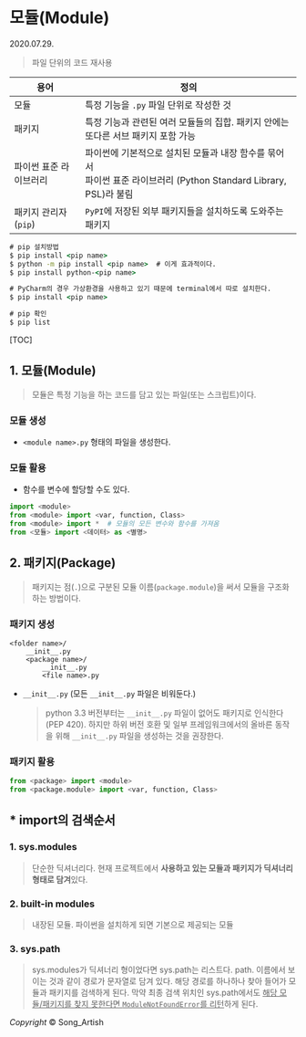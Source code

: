 # 모듈(Module)

2020.07.29.

> 파일 단위의 코드 재사용

| 용어                   | 정의                                                         |
| ---------------------- | ------------------------------------------------------------ |
| 모듈                   | 특정 기능을 `.py` 파일 단위로 작성한 것                      |
| 패키지                 | 특정 기능과 관련된 여러 모듈들의 집합. 패키지 안에는 또다른 서브 패키지 포함 가능 |
| 파이썬 표준 라이브러리 | 파이썬에 기본적으로 설치된 모듈과 내장 함수를 묶어서 <br />파이썬 표준 라이브러리 (Python Standard Library, PSL)라 불림 |
| 패키지 관리자(`pip`)   | `PyPI`에 저장된 외부 패키지들을 설치하도록 도와주는 패키지   |

```cmd
# pip 설치방법
$ pip install <pip name>
$ python -m pip install <pip name>	# 이게 효과적이다.
$ pip install python-<pip name>

# PyCharm의 경우 가상환경을 사용하고 있기 때문에 terminal에서 따로 설치한다.
$ pip install <pip name>

# pip 확인
$ pip list
```



[TOC]



## 1. 모듈(Module)

> 모듈은 특정 기능을 하는 코드를 담고 있는 파일(또는 스크립트)이다.

### 모듈 생성

- `<module name>.py` 형태의 파일을 생성한다.

### 모듈 활용

- 함수를 변수에 할당할 수도 있다.

```python
import <module>
from <module> import <var, function, Class>
from <module> import *	# 모듈의 모든 변수와 함수를 가져옴
from <모듈> import <데이터> as <별명>
```



## 2. 패키지(Package)

> 패키지는 점(`.`)으로 구분된 모듈 이름(`package.module`)을 써서 모듈을 구조화하는 방법이다.

### 패키지 생성

```파일 생성
<folder name>/
	__init__.py
	<package name>/
		__init__.py
		<file name>.py
```

- `__init__.py` (모든 `__init__.py` 파일은 비워둔다.)

  > python 3.3 버전부터는 `__init__.py` 파일이 없어도 패키지로 인식한다(PEP 420). 하지만 하위 버전 호환 및 일부 프레임워크에서의 올바른 동작을 위해 `__init__.py` 파일을 생성하는 것을 권장한다.

### 패키지 활용

```python
from <package> import <module>
from <package.module> import <var, function, Class>
```



## * import의 검색순서

### 1. sys.modules

> 단순한 딕셔너리다. 현재 프로젝트에서 **사용하고 있는 모듈과 패키지가 딕셔너리형태로 담겨**있다.

### 2. built-in modules

> 내장된 모듈. 파이썬을 설치하게 되면 기본으로 제공되는 모듈

### 3. sys.path

> sys.modules가 딕셔너리 형이었다면 sys.path는 리스트다. path. 이름에서 보이는 것과 같이 경로가 문자열로 담겨 있다. 해당 경로를 하나하나 찾아 들어가 모듈과 패키지를 검색하게 된다. 막약 최종 검색 위치인 sys.path에서도 <u>해당 모듈/패키지를 찾지 못한다면 `ModuleNotFoundError`를 리턴</u>하게 된다.

*Copyright* © Song_Artish